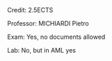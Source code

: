 Credit: 2.5ECTS

Professor: MICHIARDI Pietro

Exam: Yes, no documents allowed

Lab: No, but in AML yes
